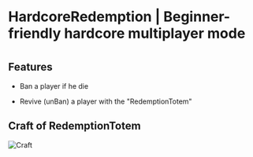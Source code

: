 # HardcoreRedemption | Beginner-friendly hardcore multiplayer mode

# 

## Features

- Ban a player if he die

- Revive (unBan) a player with the "RedemptionTotem"

## Craft of RedemptionTotem

![Craft](./readme:image/crafting-grid.png)
